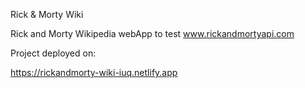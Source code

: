 Rick & Morty Wiki

Rick and Morty Wikipedia webApp to test www.rickandmortyapi.com

Project deployed on:

https://rickandmorty-wiki-iuq.netlify.app
